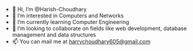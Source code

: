 - 👋 Hi, I’m @Harish-Choudhary
- 👀 I’m interested in Computers and Networks
- 🌱 I’m currently learning Computer Engineering
- 💞️ I’m looking to collaborate on fields like web development, database management and data structures
- 📫 You can mail me at harrychoudhary605@gmail.com

<!---
Harish-Choudhary/Harish-Choudhary is a ✨ special ✨ repository because its `README.md` (this file) appears on your GitHub profile.
You can click the Preview link to take a look at your changes.
--->
